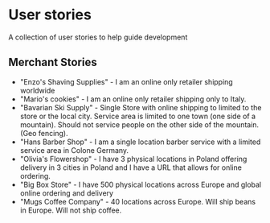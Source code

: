 # User stories
A collection of user stories to help guide development

## Merchant Stories

  - "Enzo's Shaving Supplies" - I am an online only retailer shipping worldwide
  - "Mario's cookies" - I am an online only retailer shipping only to Italy.
  - "Bavarian Ski Supply" - Single Store with online shipping to limited to the store or the local city. Service area is limited to one town (one side of a mountain).  Should not service people on the other side of the mountain. (Geo fencing).
  - "Hans Barber Shop" - I am a single location barber service with a limited service area in Colone Germany.
  - "Olivia's Flowershop" - I have 3 physical locations in Poland offering delivery in 3 cities in Poland and I have a URL that allows for online ordering.
  - "Big Box Store" - I have 500 physical locations across Europe and global online ordering and delivery
  - "Mugs Coffee Company" - 40 locations across Europe.  Will ship beans in Europe.  Will not ship coffee.
